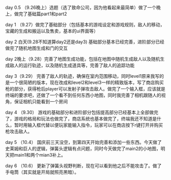 day 0.5 （9.26晚上）选题（选了致命公司，因为他看起来最简单）做了一个晚上，做完了基础篇part1和part2

day 1 （9.27）做完了基础部分（包括基本的游戏设定和游戏规则，敌人的移动，宝藏的生成和搬运以及售卖，基本的ui界面等）

day 2 白天(9.28不知道算day2还是day3) 基础部分基本已经完善，进阶部分已经做完了随机地图生成和门的交互

day 2晚上（9.28）完善了地图生成功能，包括在地图中随机生成敌人以及随机生成敌人的运行轨迹，以及随机生成道具等，完善了敌人的追踪功能

day 3（9.29） 完善了敌人的轨迹，确保在室内范围移动，同时level1原来我写的是一个很简陋的版本，现在改成和level2和level3一样的精致版本，写了商店购买枪的部分，获得枪后player可以发射子弹攻击敌人。做完了一个输入框，应该就是终端的要求吧，还做了一个看不到任何东西小地图，同时我完善了相机跟随人的视角，保证相机只能看到一个房间

day 4 （9.30） 游戏的基础部分和进阶部分包括提高部分已经基本上全部做完了，游戏的格局和玩法也做完了，商店系统也基本做完了，终端我还不知道是什么，暂时用输入框代替以便玩家能输入指令，玩家可以在商店按下r键打开并购买枪攻击敌人。

day 5 （10.4） 国庆前三天没空，到第四天开始完善和添加一些东西。今天做了史莱姆和巨人的逻辑，弹簧头逻辑有点问题，同时今天做完了main2的小地图，明天把main1和两个mian3补上。

day 6 （10.6） 更新了弹簧头视野判断，现在可以看到他之后不能攻击了。做了手电筒（其实就是开局就照亮黑暗）。
